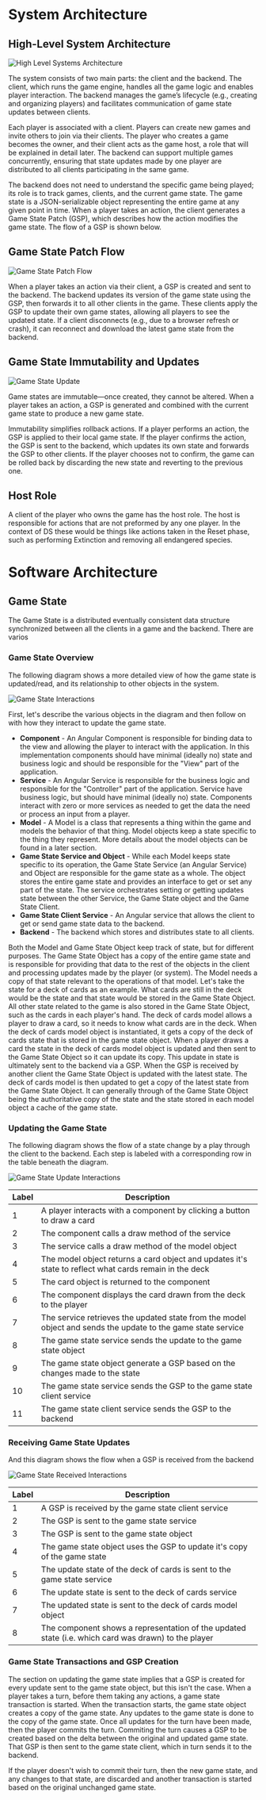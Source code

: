 # System Architecture

## High-Level System Architecture

![High Level Systems Architecture](./img/high-level-system-arch.drawio.svg "High Level Systems Architecture")

The system consists of two main parts: the client and the backend. The client, which runs the game engine, handles all the game logic and enables player interaction. The backend manages the game’s lifecycle (e.g., creating and organizing players) and facilitates communication of game state updates between clients.

Each player is associated with a client. Players can create new games and invite others to join via their clients. The player who creates a game becomes the owner, and their client acts as the game host, a role that will be explained in detail later. The backend can support multiple games concurrently, ensuring that state updates made by one player are distributed to all clients participating in the same game.

The backend does not need to understand the specific game being played; its role is to track games, clients, and the current game state. The game state is a JSON-serializable object representing the entire game at any given point in time. When a player takes an action, the client generates a Game State Patch (GSP), which describes how the action modifies the game state. The flow of a GSP is shown below.

## Game State Patch Flow

![Game State Patch Flow](./img/game-state-flow.drawio.svg "Game State Patch Flow")

When a player takes an action via their client, a GSP is created and sent to the backend. The backend updates its version of the game state using the GSP, then forwards it to all other clients in the game. These clients apply the GSP to update their own game states, allowing all players to see the updated state. If a client disconnects (e.g., due to a browser refresh or crash), it can reconnect and download the latest game state from the backend.

## Game State Immutability and Updates

![Game State Update](./img/game-state-update.drawio.svg "Game State Update")

Game states are immutable—once created, they cannot be altered. When a player takes an action, a GSP is generated and combined with the current game state to produce a new game state.

Immutability simplifies rollback actions. If a player performs an action, the GSP is applied to their local game state. If the player confirms the action, the GSP is sent to the backend, which updates its own state and forwards the GSP to other clients. If the player chooses not to confirm, the game can be rolled back by discarding the new state and reverting to the previous one.

## Host Role

A client of the player who owns the game has the host role. The host is responsible for actions that are not preformed by any one player. In the context of DS these would be things like actions taken in the Reset phase, such as performing Extinction and removing all endangered species.

# Software Architecture

## Game State
The Game State is a distributed eventually consistent data structure synchronized between all the clients in a game and the backend. There are varios 

### Game State Overview
The following diagram shows a more detailed view of how the game state is updated/read, and its relationship to other objects in the system.

![Game State Interactions](./img/game-state-detailed-flow.drawio.svg "Game State Interactions")

First, let's describe the various objects in the diagram and then follow on with how they interact to update the game state.

- **Component** - An Angular Component is responsible for binding data to the view and allowing the player to interact with the application. In this implementation components should have minimal (ideally no) state and business logic and should be responsible for the "View" part of the application. 
- **Service** - An Angular Service is responsible for the business logic and responsible for the "Controller" part of the application. Service have business logic, but should have minimal (ideally no) state. Components interact with zero or more services as needed to get the data the need or process an input from a player.
- **Model** - A Model is a class that represents a thing within the game and models the behavior of that thing. Model objects keep a state specific to the thing they represent. More details about the model objects can be found in a later section.
- **Game State Service and Object** - While each Model keeps state specific to its operation, the Game State Service (an Angular Service) and Object are responsible for the game state as a whole. The object stores the entire game state and provides an interface to get or set any part of the state. The service orchestrates setting or getting updates state between the other Service, the Game State object and the Game State Client.
- **Game State Client Service** - An Angular service that allows the client to get or send game state data to the backend.
- **Backend** - The backend which stores and distributes state to all clients.

Both the Model and Game State Object keep track of state, but for different purposes. The Game State Object has a copy of the entire game state and is responsible for providing that data to the rest of the objects in the client and processing updates made by the player (or system). The Model needs a copy of that state relevant to the operations of that model. Let's take the state for a deck of cards as an example. What cards are still in the deck would be the state and that state would be stored in the Game State Object. All other state related to the game is also stored in the Game State Object, such as the cards in each player's hand. The deck of cards model allows a player to draw a card, so it needs to know what cards are in the deck. When the deck of cards model object is instantiated, it gets a copy of the deck of cards state that is stored in the game state object. When a player draws a card the state in the deck of cards model object is updated and then sent to the Game State Object so it can update its copy. This update in state is ultimately sent to the backend via a GSP. When the GSP is received by another client the Game State Object is updated with the latest state. The deck of cards model is then updated to get a copy of the latest state from the Game State Object.  It can generally through of the Game State Object being the authoritative copy of the state and the state stored in each model object a cache of the game state.

### Updating the Game State
The following diagram shows the flow of a state change by a play through the client to the backend. Each step is labeled with a corresponding row in the table beneath the diagram.

![Game State Update Interactions](./img/game-state-detailed-flow-update.drawio.svg "Game State Update Interactions")

| Label | Description                                                                                                  |
|-------|--------------------------------------------------------------------------------------------------------------|
| 1     | A player interacts with a component by clicking a button to draw a card                                      |
| 2     | The component calls a draw method of the service                                                             |
| 3     | The service calls a draw method of the model object                                                          |
| 4     | The model object returns a card object and updates it's state to reflect what cards remain in the deck       |
| 5     | The card object is returned to the component                                                                 |
| 6     | The component displays the card drawn from the deck to the player                                            |
| 7     | The service retrieves the updated state from the model object and sends the update to the game state service |
| 8     | The game state service sends the update to the game state object                                             |
| 9     | The game state object generate a GSP based on the changes made to the state                                  |
| 10    | The game state service sends the GSP to the game state client service                                        |
| 11    | The game state client service sends the GSP to the backend                                                   |

### Receiving Game State Updates
And this diagram shows the flow when a GSP is received from the backend

![Game State Received Interactions](./img/game-state-detailed-flow-receive.drawio.svg "Game State Received Interactions")

| Label | Description                                                                                         |
|-------|-----------------------------------------------------------------------------------------------------|
| 1     | A GSP is received by the game state client service                                                  |
| 2     | The GSP is sent to the game state service                                                           |
| 3     | The GSP is sent to the game state object                                                            |
| 4     | The game state object uses the GSP to update it's copy of the game state                            |
| 5     | The update state of the deck of cards is sent to the game state service                             |
| 6     | The update state is sent to the deck of cards service                                               |
| 7     | The updated state is sent to the deck of cards model object                                         |
| 8     | The component shows a representation of the updated state (i.e. which card was drawn) to the player |

### Game State Transactions and GSP Creation
The section on updating the game state implies that a GSP is created for every update sent to the game state object, but this isn't the case. When a player takes a turn, before them taking any actions, a game state transaction is started. When the transaction starts, the game state object creates a copy of the game state. Any updates to the game state is done to the copy of the game state. Once all updates for the turn have been made, then the player commits the turn. Commiting the turn causes a GSP to be created based on the delta between the original and updated game state. That GSP is then sent to the game state client, which in turn sends it to the backend.

If the player doesn't wish to commit their turn, then the new game state, and any changes to that state, are discarded and another transaction is started based on the original unchanged game state.
